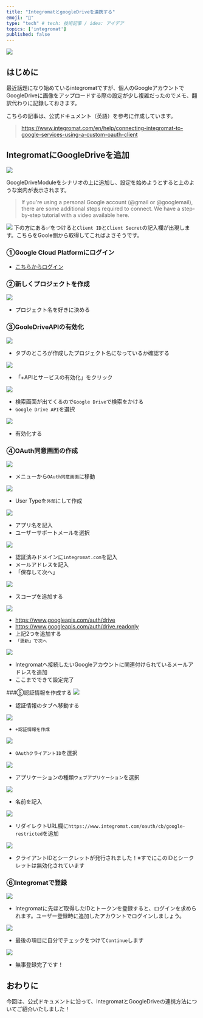 ```yaml
---
title: "IntegromatとgoogleDriveを連携する"
emoji: "🤖"
type: "tech" # tech: 技術記事 / idea: アイデア
topics: ['integromat']
published: false
---
```

![](/images/b87169146a7dbe/image2.png)

## はじめに
最近話題になり始めているintegromatですが、個人のGoogleアカウントでGoogleDriveに画像をアップロードする際の設定が少し複雑だったのでメモ、翻訳代わりに記録しておきます。

こちらの記事は、公式ドキュメント（英語）を参考に作成しています。
> https://www.integromat.com/en/help/connecting-integromat-to-google-services-using-a-custom-oauth-client


## IntegromatにGoogleDriveを追加
![](/images/b87169146a7dbe/image1.png)

GoogleDriveModuleをシナリオの上に追加し、設定を始めようとすると上のような案内が表示されます。

>If you're using a personal Google account (@gmail or @googlemail), there are some additional steps required to connect. We have a step-by-step tutorial with a video available here.

![](/images/b87169146a7dbe/image3.png)
下の方にある✅をつけると`Client ID`と`Client Secret`の記入欄が出現します。こちらをGoole側から取得してこればよさそうです。

### ①Google Cloud Platformにログイン
- [こちらからログイン](https://console.developers.google.com/)

### ②新しくプロジェクトを作成
![](/images/b87169146a7dbe/image4.png)
- プロジェクト名を好きに決める

### ③GooleDriveAPIの有効化
![](/images/b87169146a7dbe/image5.png)
- タブのところが作成したプロジェクト名になっているか確認する

![](/images/b87169146a7dbe/image6.png)
- 「+APIとサービスの有効化」をクリック

![](/images/b87169146a7dbe/image7.png)
- 検索画面が出てくるので`Google Drive`で検索をかける
- `Google Drive API`を選択

![](/images/b87169146a7dbe/image8.png)
- 有効化する

### ④OAuth同意画面の作成
![](/images/b87169146a7dbe/image9.png)
- メニューから`OAuth同意画面`に移動

![](/images/b87169146a7dbe/image10.png)
- User Typeを`外部`にして作成

![](/images/b87169146a7dbe/image11.png)
- アプリ名を記入
- ユーザーサポートメールを選択

![](/images/b87169146a7dbe/image12.png)
- 認証済みドメインに`integromat.com`を記入
- メールアドレスを記入
- 「保存して次へ」

![](/images/b87169146a7dbe/image13.png)
- スコープを追加する

![](/images/b87169146a7dbe/image14.png)
- https://www.googleapis.com/auth/drive
- https://www.googleapis.com/auth/drive.readonly
- 上記2つを追加する
- `「更新」で次へ`

![](/images/b87169146a7dbe/image15.png)
- Integromatへ接続したいGoogleアカウントに関連付けられているメールアドレスを追加
- ここまでできて設定完了

###⑤認証情報を作成する
![](/images/b87169146a7dbe/image16.png)
- 認証情報のタブへ移動する


![](/images/b87169146a7dbe/image17.png)
- `+認証情報を作成`

![](/images/b87169146a7dbe/image18.png)
- `OAuthクライアントID`を選択

![](/images/b87169146a7dbe/image19.png)
- アプリケーションの種類`ウェブアプリケーション`を選択

![](/images/b87169146a7dbe/image20.png)
- 名前を記入

![](/images/b87169146a7dbe/image21.png)
- リダイレクトURL欄に`https://www.integromat.com/oauth/cb/google-restricted`を追加

![](/images/b87169146a7dbe/image22.png)
- クライアントIDとシークレットが発行されました！※すでにこのIDとシークレットは無効化されています

### ⑥Integromatで登録
![](/images/b87169146a7dbe/image23.png)
- Integromatに先ほど取得したIDとトークンを登録すると、ログインを求められます。ユーザー登録時に追加したアカウントでログインしましょう。

![](/images/b87169146a7dbe/image24.png)
- 最後の項目に自分でチェックをつけて`Continue`します

![](/images/b87169146a7dbe/image25.png)
- 無事登録完了です！

## おわりに
今回は、公式ドキュメントに沿って、IntegromatとGoogleDriveの連携方法についてご紹介いたしました！

